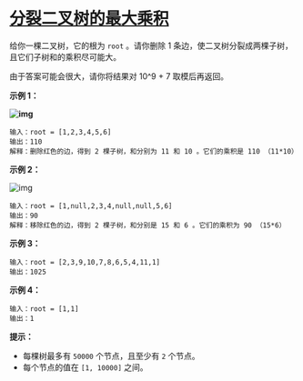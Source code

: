 # [分裂二叉树的最大乘积](https://leetcode-cn.com/problems/maximum-product-of-splitted-binary-tree/)

给你一棵二叉树，它的根为 `root` 。请你删除 1 条边，使二叉树分裂成两棵子树，且它们子树和的乘积尽可能大。

由于答案可能会很大，请你将结果对 10^9 + 7 取模后再返回。

 

**示例 1：**

**![img](https://assets.leetcode-cn.com/aliyun-lc-upload/uploads/2020/02/02/sample_1_1699.png)**

```
输入：root = [1,2,3,4,5,6]
输出：110
解释：删除红色的边，得到 2 棵子树，和分别为 11 和 10 。它们的乘积是 110 （11*10）
```

**示例 2：**

![img](https://assets.leetcode-cn.com/aliyun-lc-upload/uploads/2020/02/02/sample_2_1699.png)

```
输入：root = [1,null,2,3,4,null,null,5,6]
输出：90
解释：移除红色的边，得到 2 棵子树，和分别是 15 和 6 。它们的乘积为 90 （15*6）
```

**示例 3：**

```
输入：root = [2,3,9,10,7,8,6,5,4,11,1]
输出：1025
```

**示例 4：**

```
输入：root = [1,1]
输出：1
```

 

**提示：**

- 每棵树最多有 `50000` 个节点，且至少有 `2` 个节点。
- 每个节点的值在 `[1, 10000]` 之间。